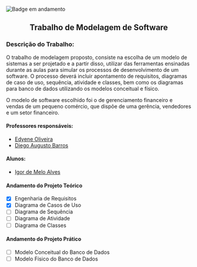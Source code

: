 ![Badge em andamento](https://img.shields.io/badge/STATUS-EM%20ANDAMENTO-brightgreen&?style=for-the-badge)
<h2 align="center">Trabalho de Modelagem de Software</h2>

### Descrição do Trabalho:
O trabalho de modelagem proposto, consiste na escolha de um modelo de sistemas a ser projetado e a partir disso, utilizar das ferramentas ensinadas durante as aulas para simular os processos de desenvolvimento de um software. O processo deverá incluir apontamento de requisitos, diagramas de caso de uso, sequência, atividade e classes, bem como os diagramas para banco de dados utilizando os modelos conceitual e físico.

O modelo de software escolhido foi o de gerenciamento financeiro e vendas de um pequeno comércio, que dispõe de uma gerência, vendedores e um setor financeiro.


#### Professores responsáveis: 
- [Edyene Oliveira](https://www.linkedin.com/in/edyene-oliveira-49809727/)
- [Diego Augusto Barros](https://www.linkedin.com/in/diegoaugustobarros/)

#### Alunos:
- [Igor de Melo Alves](https://www.linkedin.com/in/igor-melo-a1453b117/)

#### Andamento do Projeto Teórico
- [x] Engenharia de Requisitos
- [x] Diagrama de Casos de Uso
- [ ] Diagrama de Sequência
- [ ] Diagrama de Atividade
- [ ] Diagrama de Classes

#### Andamento do Projeto Prático
- [ ] Modelo Conceitual do Banco de Dados
- [ ] Modelo Físico do Banco de Dados